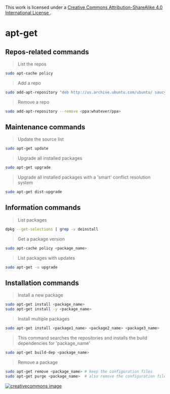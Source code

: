 This work is licensed under a [Creative Commons Attribution-ShareAlike 4.0 International License ](http://creativecommons.org/licenses/by-sa/4.0/).

# apt-get

## Repos-related commands

> List the repos
```bash
sudo apt-cache policy
```

> Add a repo
```bash
sudo add-apt-repository "deb http://us.archive.ubuntu.com/ubuntu/ saucy universe multiverse"
```

> Remove a repo
```bash
sudo add-apt-repository --remove <ppa:whatever/ppa>
```

## Maintenance commands

> Update the source list
```bash
sudo apt-get update
```

> Upgrade all installed packages
```bash
sudo apt-get upgrade
```

> Upgrade all installed packages with a 'smart' conflict resolution system 
```bash
sudo apt-get dist-upgrade
```

## Information commands

> List packages
```bash
dpkg --get-selections | grep -v deinstall
```

> Get a package version
```bash
sudo apt-cache policy <package_name>
```

> List packages with updates 
```bash
sudo apt-get -u upgrade
```

## Installation commands

> Install a new package 
```bash
sudo apt-get install <package_name>
sudo apt-get install -y <package_name>
```

> Install multiple packages 
```bash
sudo apt-get install <package1_name> <package2_name> <package3_name>
```

> This command searches the repositories and installs the build dependencies for 'package_name'  
```bash
sudo apt-get build-dep <package_name>
```

> Remove a package 
```bash
sudo apt-get remove <package_name> # keep the configuration files
sudo apt-get purge <package_name>  # also remove the configuration files
```

[![creativecommons image](https://i.creativecommons.org/l/by-sa/4.0/80x15.png) ](http://creativecommons.org/licenses/by-sa/4.0/)
